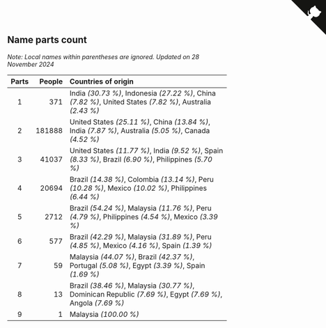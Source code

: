 ## Name parts count

*Note: Local names within parentheses are ignored.*
*Updated on 28 November 2024*

| Parts | People | Countries of origin |
| :--: | ---: | :--- |
| 1 | 371 | India *(30.73 %)*, Indonesia *(27.22 %)*, China *(7.82 %)*, United States *(7.82 %)*, Australia *(2.43 %)* |
| 2 | 181888 | United States *(25.11 %)*, China *(13.84 %)*, India *(7.87 %)*, Australia *(5.05 %)*, Canada *(4.52 %)* |
| 3 | 41037 | United States *(11.77 %)*, India *(9.52 %)*, Spain *(8.33 %)*, Brazil *(6.90 %)*, Philippines *(5.70 %)* |
| 4 | 20694 | Brazil *(14.38 %)*, Colombia *(13.14 %)*, Peru *(10.28 %)*, Mexico *(10.02 %)*, Philippines *(6.44 %)* |
| 5 | 2712 | Brazil *(54.24 %)*, Malaysia *(11.76 %)*, Peru *(4.79 %)*, Philippines *(4.54 %)*, Mexico *(3.39 %)* |
| 6 | 577 | Brazil *(42.29 %)*, Malaysia *(31.89 %)*, Peru *(4.85 %)*, Mexico *(4.16 %)*, Spain *(1.39 %)* |
| 7 | 59 | Malaysia *(44.07 %)*, Brazil *(42.37 %)*, Portugal *(5.08 %)*, Egypt *(3.39 %)*, Spain *(1.69 %)* |
| 8 | 13 | Brazil *(38.46 %)*, Malaysia *(30.77 %)*, Dominican Republic *(7.69 %)*, Egypt *(7.69 %)*, Angola *(7.69 %)* |
| 9 | 1 | Malaysia *(100.00 %)* |


<a href="https://github.com/JustinTimeCuber/wca_statistics" class="github-corner" aria-label="View source on Github"><svg width="80" height="80" viewBox="0 0 250 250" style="fill:#151513; color:#fff; position: absolute; top: 0; border: 0; right: 0;" aria-hidden="true"><path d="M0,0 L115,115 L130,115 L142,142 L250,250 L250,0 Z"></path><path d="M128.3,109.0 C113.8,99.7 119.0,89.6 119.0,89.6 C122.0,82.7 120.5,78.6 120.5,78.6 C119.2,72.0 123.4,76.3 123.4,76.3 C127.3,80.9 125.5,87.3 125.5,87.3 C122.9,97.6 130.6,101.9 134.4,103.2" fill="currentColor" style="transform-origin: 130px 106px;" class="octo-arm"></path><path d="M115.0,115.0 C114.9,115.1 118.7,116.5 119.8,115.4 L133.7,101.6 C136.9,99.2 139.9,98.4 142.2,98.6 C133.8,88.0 127.5,74.4 143.8,58.0 C148.5,53.4 154.0,51.2 159.7,51.0 C160.3,49.4 163.2,43.6 171.4,40.1 C171.4,40.1 176.1,42.5 178.8,56.2 C183.1,58.6 187.2,61.8 190.9,65.4 C194.5,69.0 197.7,73.2 200.1,77.6 C213.8,80.2 216.3,84.9 216.3,84.9 C212.7,93.1 206.9,96.0 205.4,96.6 C205.1,102.4 203.0,107.8 198.3,112.5 C181.9,128.9 168.3,122.5 157.7,114.1 C157.9,116.9 156.7,120.9 152.7,124.9 L141.0,136.5 C139.8,137.7 141.6,141.9 141.8,141.8 Z" fill="currentColor" class="octo-body"></path></svg></a><style>.github-corner:hover .octo-arm{animation:octocat-wave 560ms ease-in-out}@keyframes octocat-wave{0%,100%{transform:rotate(0)}20%,60%{transform:rotate(-25deg)}40%,80%{transform:rotate(10deg)}}@media (max-width:500px){.github-corner:hover .octo-arm{animation:none}.github-corner .octo-arm{animation:octocat-wave 560ms ease-in-out}}</style>
